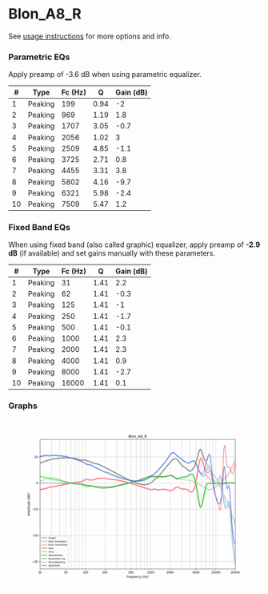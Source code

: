 # Blon_A8_R
See [usage instructions](https://github.com/jaakkopasanen/AutoEq#usage) for more options and info.

### Parametric EQs
Apply preamp of -3.6 dB when using parametric equalizer.

|   # | Type    |   Fc (Hz) |    Q |   Gain (dB) |
|-----|---------|-----------|------|-------------|
|   1 | Peaking |       199 | 0.94 |        -2   |
|   2 | Peaking |       969 | 1.19 |         1.8 |
|   3 | Peaking |      1707 | 3.05 |        -0.7 |
|   4 | Peaking |      2056 | 1.02 |         3   |
|   5 | Peaking |      2509 | 4.85 |        -1.1 |
|   6 | Peaking |      3725 | 2.71 |         0.8 |
|   7 | Peaking |      4455 | 3.31 |         3.8 |
|   8 | Peaking |      5802 | 4.16 |        -9.7 |
|   9 | Peaking |      6321 | 5.98 |        -2.4 |
|  10 | Peaking |      7509 | 5.47 |         1.2 |

### Fixed Band EQs
When using fixed band (also called graphic) equalizer, apply preamp of **-2.9 dB** (if available) and set gains manually with these parameters.

|   # | Type    |   Fc (Hz) |    Q |   Gain (dB) |
|-----|---------|-----------|------|-------------|
|   1 | Peaking |        31 | 1.41 |         2.2 |
|   2 | Peaking |        62 | 1.41 |        -0.3 |
|   3 | Peaking |       125 | 1.41 |        -1   |
|   4 | Peaking |       250 | 1.41 |        -1.7 |
|   5 | Peaking |       500 | 1.41 |        -0.1 |
|   6 | Peaking |      1000 | 1.41 |         2.3 |
|   7 | Peaking |      2000 | 1.41 |         2.3 |
|   8 | Peaking |      4000 | 1.41 |         0.9 |
|   9 | Peaking |      8000 | 1.41 |        -2.7 |
|  10 | Peaking |     16000 | 1.41 |         0.1 |

### Graphs
![](./Blon_A8_R.png)
